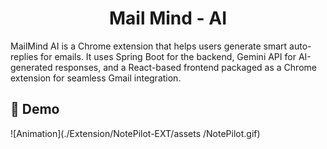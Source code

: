 <div align="center">

<h1>Mail Mind - AI</h1>
</div>
MailMind AI is a Chrome extension that helps users generate smart auto-replies for emails. It uses Spring Boot for the backend, Gemini API for AI-generated responses, and a React-based frontend packaged as a Chrome extension for seamless Gmail integration.


## 🎥 Demo

![Animation](./Extension/NotePilot-EXT/assets
/NotePilot.gif)
